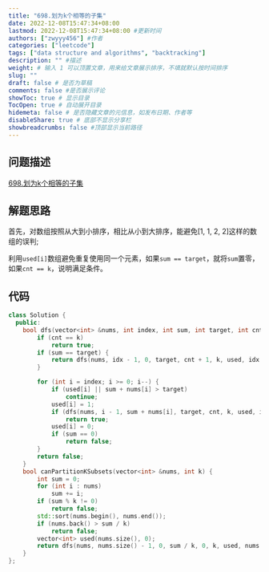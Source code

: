 ```yaml
---
title: "698.划为k个相等的子集"
date: 2022-12-08T15:47:34+08:00
lastmod: 2022-12-08T15:47:34+08:00 #更新时间
authors: ["zwyyy456"] #作者
categories: ["leetcode"]
tags: ["data structure and algorithms", "backtracking"]
description: "" #描述
weight: # 输入 1 可以顶置文章，用来给文章展示排序，不填就默认按时间排序
slug: ""
draft: false # 是否为草稿
comments: false #是否展示评论
showToc: true # 显示目录
TocOpen: true # 自动展开目录
hidemeta: false # 是否隐藏文章的元信息，如发布日期、作者等
disableShare: true # 底部不显示分享栏
showbreadcrumbs: false #顶部显示当前路径
---
```

## 问题描述
[698.划为k个相等的子集](https://leetcode.cn/problems/partition-to-k-equal-sum-subsets/)

## 解题思路
首先，对数组按照从大到小排序，相比从小到大排序，能避免[1, 1, 2, 2]这样的数组的误判;

利用`used[i]`数组避免重复使用同一个元素，如果`sum == target`，就将`sum`置零，如果`cnt == k`，说明满足条件。

## 代码
```cpp
class Solution {
  public:
    bool dfs(vector<int> &nums, int index, int sum, int target, int cnt, int k, vector<int> &used, int idx) {
        if (cnt == k)
            return true;
        if (sum == target) {
            return dfs(nums, idx - 1, 0, target, cnt + 1, k, used, idx - 1); //注意这里是idex - 1而不是index - 1
        }

        for (int i = index; i >= 0; i--) {
            if (used[i] || sum + nums[i] > target)
                continue;
            used[i] = 1;
            if (dfs(nums, i - 1, sum + nums[i], target, cnt, k, used, idx))
                return true;
            used[i] = 0;
            if (sum == 0)
                return false;
        }
        return false;
    }
    bool canPartitionKSubsets(vector<int> &nums, int k) {
        int sum = 0;
        for (int i : nums)
            sum += i;
        if (sum % k != 0)
            return false;
        std::sort(nums.begin(), nums.end());
        if (nums.back() > sum / k)
            return false;
        vector<int> used(nums.size(), 0);
        return dfs(nums, nums.size() - 1, 0, sum / k, 0, k, used, nums.size() - 1);
    }
};
```

